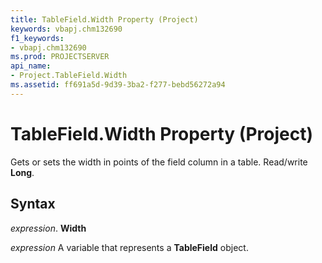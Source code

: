 ```yaml
---
title: TableField.Width Property (Project)
keywords: vbapj.chm132690
f1_keywords:
- vbapj.chm132690
ms.prod: PROJECTSERVER
api_name:
- Project.TableField.Width
ms.assetid: ff691a5d-9d39-3ba2-f277-bebd56272a94
---
```



# TableField.Width Property (Project)

Gets or sets the width in points of the field column in a table. Read/write  **Long**.


## Syntax

 _expression_. **Width**

 _expression_ A variable that represents a **TableField** object.


